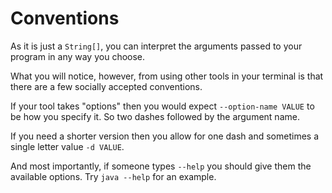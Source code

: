 # Conventions

As it is just a `String[]`, you can interpret the arguments passed to your
program in any way you choose.

What you will notice, however, from using other tools in your terminal
is that there are a few socially accepted conventions.

If your tool takes "options" then you would expect `--option-name VALUE` to
be how you specify it. So two dashes followed by the argument name.

If you need a shorter version then you allow for one dash and sometimes a single
letter value `-d VALUE`.

And most importantly, if someone types `--help` you should give them the
available options. Try `java --help` for an example.

